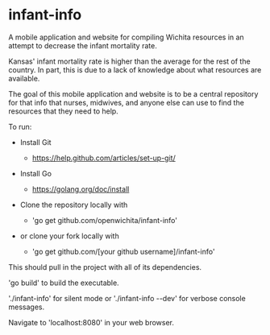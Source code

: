 infant-info
========
A mobile application and website for compiling Wichita resources in an attempt to decrease the infant mortality rate.

Kansas' infant mortality rate is higher than the average for the rest of the country.
In part, this is due to a lack of knowledge about what resources are available.

The goal of this mobile application and website is to be a central repository for that info that nurses, midwives, and anyone else can use to find the resources that they need to help.

To run:
* Install Git
  * https://help.github.com/articles/set-up-git/
* Install Go
  * https://golang.org/doc/install

* Clone the repository locally with
  * 'go get github.com/openwichita/infant-info'
* or clone your fork locally with
  * 'go get github.com/[your github username]/infant-info'

This should pull in the project with all of its dependencies.

'go build' to build the executable.

'./infant-info' for silent mode or './infant-info --dev' for verbose console messages.

Navigate to 'localhost:8080' in your web browser.
